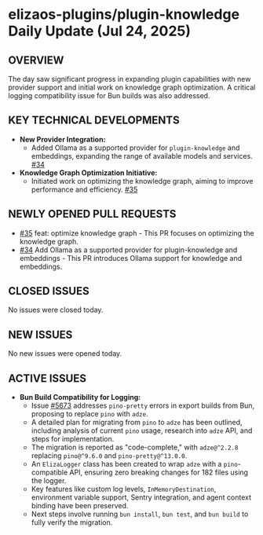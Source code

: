 # elizaos-plugins/plugin-knowledge Daily Update (Jul 24, 2025)
## OVERVIEW 
The day saw significant progress in expanding plugin capabilities with new provider support and initial work on knowledge graph optimization. A critical logging compatibility issue for Bun builds was also addressed.

## KEY TECHNICAL DEVELOPMENTS

*   **New Provider Integration:**
    *   Added Ollama as a supported provider for `plugin-knowledge` and embeddings, expanding the range of available models and services. [#34](https://github.com/elizaos-plugins/plugin-knowledge/pull/34)
*   **Knowledge Graph Optimization Initiative:**
    *   Initiated work on optimizing the knowledge graph, aiming to improve performance and efficiency. [#35](https://github.com/elizaos-plugins/plugin-knowledge/pull/35)

## NEWLY OPENED PULL REQUESTS
*   [#35](https://github.com/elizaos-plugins/plugin-knowledge/pull/35) feat: optimize knowledge graph - This PR focuses on optimizing the knowledge graph.
*   [#34](https://github.com/elizaos-plugins/plugin-knowledge/pull/34) Add Ollama as a supported provider for plugin-knowledge and embeddings - This PR introduces Ollama support for knowledge and embeddings.

## CLOSED ISSUES
No issues were closed today.

## NEW ISSUES
No new issues were opened today.

## ACTIVE ISSUES

*   **Bun Build Compatibility for Logging:**
    *   Issue [#5673](https://github.com/elizaos-plugins/plugin-knowledge/issues/5673) addresses `pino-pretty` errors in export builds from Bun, proposing to replace `pino` with `adze`.
    *   A detailed plan for migrating from `pino` to `adze` has been outlined, including analysis of current `pino` usage, research into `adze` API, and steps for implementation.
    *   The migration is reported as "code-complete," with `adze@^2.2.8` replacing `pino@^9.6.0` and `pino-pretty@^13.0.0`.
    *   An `ElizaLogger` class has been created to wrap `adze` with a `pino`-compatible API, ensuring zero breaking changes for 182 files using the logger.
    *   Key features like custom log levels, `InMemoryDestination`, environment variable support, Sentry integration, and agent context binding have been preserved.
    *   Next steps involve running `bun install`, `bun test`, and `bun build` to fully verify the migration.